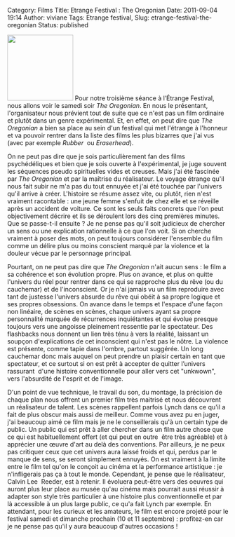 Category: Films
Title: Etrange Festival : The Oregonian
Date: 2011-09-04 19:14
Author: viviane
Tags: Etrange festival, 
Slug: etrange-festival-the-oregonian
Status: published

<a href="http://www.viviane-voyages.com/wp-content/uploads/2011/09/the_oregonian.jpg"><img class="alignleft size-thumbnail wp-image-2267" title="The Oregonian" src="http://www.viviane-voyages.com/wp-content/uploads/2011/09/the_oregonian-150x150.jpg" alt="" width="150" height="150" /></a> Pour notre troisième séance à l’Étrange Festival, nous allons voir le samedi soir <em>The Oregonian</em>. En nous le présentant, l'organisateur nous prévient tout de suite que ce n'est pas un film ordinaire et plutôt dans un genre expérimental. Et, en effet, on peut dire que <em>The Oregonian</em> a bien sa place au sein d'un festival qui met l'étrange à l'honneur et va pouvoir rentrer dans la liste des films les plus bizarres que j'ai vus (avec par exemple <em>Rubber</em>  ou <em>Eraserhead</em>).

On ne peut pas dire que je sois particulièrement fan des films psychédéliques et bien que je sois ouverte à l'expérimental, je juge souvent les séquences pseudo spirituelles vides et creuses. Mais j'ai été fascinée par <em>The Oregonian</em> et par la maîtrise du réalisateur. Le voyage étrange qu'il nous fait subir ne m'a pas du tout ennuyée et j'ai été touchée par l'univers qu'il arrive à créer. L'histoire se résume assez vite, ou plutôt, rien n'est vraiment racontable : une jeune femme s'enfuit de chez elle et se réveille après un accident de voiture. Ce sont les seuls faits concrets que l'on peut objectivement décrire et ils se déroulent lors des cinq premières minutes. Que se passe-t-il ensuite ? Je ne pense pas qu'il soit judicieux de chercher un sens ou une explication rationnelle à ce que l'on voit. Si on cherche vraiment à poser des mots, on peut toujours considérer l'ensemble du film comme un délire plus ou moins conscient marqué par la violence et la douleur vécue par le personnage principal.

Pourtant, on ne peut pas dire que <em>The Oregonian</em> n'ait aucun sens : le film a sa cohérence et son évolution propre. Plus on avance, et plus on quitte l'univers du réel pour rentrer dans ce qui se rapproche plus du rêve (ou du cauchemar) et de l'inconscient. Or je n'ai jamais vu un film reproduire avec tant de justesse l'univers absurde du rêve qui obéit à sa propre logique et ses propres obsessions. On avance dans le temps et l'espace d'une façon non linéaire, de scènes en scènes, chaque univers ayant sa propre personnalité marquée de récurrences inquiétantes et qui évolue presque toujours vers une angoisse pleinement ressentie par le spectateur. Des flashbacks nous donnent un lien très ténu à vers la réalité, laissant un soupçon d'explications de cet inconscient qui n'est pas le nôtre. La violence est présente, comme tapie dans l'ombre, partout suggérée. Un long cauchemar donc mais auquel on peut prendre un plaisir certain en tant que spectateur, et ce surtout si on est prêt à accepter de quitter l’univers rassurant  d'une histoire conventionnelle pour aller vers cet "unkwown", vers l'absurdité de l'esprit et de l'image.

D'un point de vue technique, le travail du son, du montage, la précision de chaque plan nous offrent un premier film très maitrisé et nous découvrent un réalisateur de talent. Les scènes rappellent parfois Lynch dans ce qu'il a fait de plus obscur mais aussi de meilleur. Comme vous avez pu en juger, j'ai beaucoup aimé ce film mais je ne le conseillerais qu'à un certain type de public. Un public qui est prêt à aller chercher dans un film autre chose que ce qui est habituellement offert (et qui peut en outre  être très agréable) et à apprécier une œuvre d'art au delà des conventions. Par ailleurs, je ne peux pas critiquer ceux que cet univers aura laissé froids et qui, perdus par le manque de sens, se seront simplement ennuyés. On est vraiment à la limite entre le film tel qu'on le conçoit au cinéma et la performance artistique : je n'infligerais pas ça à tout le monde. Cependant, je pense que le réalisateur, Calvin Lee  Reeder, est à retenir. Il évoluera peut-être vers des oeuvres qui auront plus leur place au musée qu'au cinéma mais pourrait aussi réussir à adapter son style très particulier à une histoire plus conventionnelle et par là accessible à un plus large public, ce qu'a fait Lynch par exemple. En attendant, pour les curieux et les amateurs, le film est encore projeté pour le festival samedi et dimanche prochain (10 et 11 septembre) : profitez-en car je ne pense pas qu'il y aura beaucoup d'autres occasions !